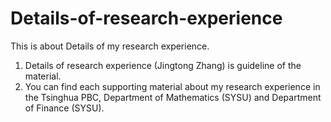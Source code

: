 # Details-of-research-experience
This is about Details of my research experience.

1. Details of research experience (Jingtong Zhang) is guideline of the material.
2. You can find each supporting material about my research experience in the Tsinghua PBC, Department of Mathematics (SYSU) and Department of Finance (SYSU).
